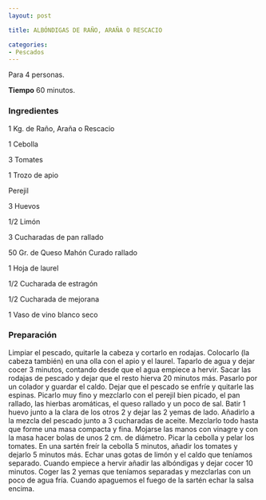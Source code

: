 ```yaml
---
layout: post

title: ALBÓNDIGAS DE RAÑO, ARAÑA O RESCACIO

categories:
- Pescados
---
```

Para 4 personas.

<b>Tiempo</b> 60 minutos.

<h3>Ingredientes</h3>
1 Kg. de Raño, Araña o Rescacio

1 Cebolla

3 Tomates

1 Trozo de apio

Perejil

3 Huevos

1/2 Limón

3 Cucharadas de pan rallado

50 Gr. de Queso Mahón Curado rallado

1 Hoja de laurel

1/2 Cucharada de estragón

1/2 Cucharada de mejorana

1 Vaso de vino blanco seco

<h3>Preparación</h3>
Limpiar el pescado, quitarle la cabeza y cortarlo en rodajas. Colocarlo (la cabeza también) en una olla con el apio y el laurel. Taparlo de agua y dejar cocer 3 minutos, contando desde que el agua empiece a hervir. Sacar las rodajas de pescado y dejar que el resto hierva 20 minutos más. Pasarlo por un colador y guardar el caldo. Dejar que el pescado se enfríe y quitarle las espinas. Picarlo muy fino y mezclarlo con el perejil bien picado, el pan rallado, las hierbas aromáticas, el queso rallado y un poco de sal. Batir 1 huevo junto a la clara de los otros 2 y dejar las 2 yemas de lado. Añadirlo a la mezcla del pescado junto a 3 cucharadas de aceite. Mezclarlo todo hasta que forme una masa compacta y fina. Mojarse las manos con vinagre y con la masa hacer bolas de unos 2 cm. de diámetro. Picar la cebolla y pelar los tomates. En una sartén freír la cebolla 5 minutos, añadir los tomates y dejarlo 5 minutos más. Echar unas gotas de limón y el caldo que teníamos separado. Cuando empiece a hervir añadir las albóndigas y dejar cocer 10 minutos. Coger las 2 yemas que teníamos separadas y mezclarlas con un poco de agua fría. Cuando apaguemos el fuego de la sartén echar la salsa encima.

